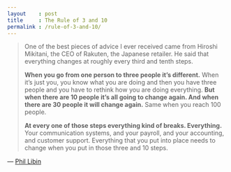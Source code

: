 ```yaml
---
layout    : post
title     : The Rule of 3 and 10
permalink : /rule-of-3-and-10/
---
```


> One of the best pieces of advice I ever received came from Hiroshi Mikitani,
> the CEO of Rakuten, the Japanese retailer. He said that everything changes at
> roughly every third and tenth steps.
> 
> **When you go from one person to three people it’s different.** When it’s
> just you, you know what you are doing and then you have three people and you
> have to rethink how you are doing everything. **But when there are 10 people
> it’s all going to change again. And when there are 30 people it will change
> again.** Same when you reach 100 people.
> 
> **At every one of those steps everything kind of breaks. Everything.** Your
> communication systems, and your payroll, and your accounting, and customer
> support. Everything that you put into place needs to change when you put in
> those three and 10 steps.

&mdash; [Phil Libin](https://articles.sequoiacap.com/the-rule-of-3-and-10)
